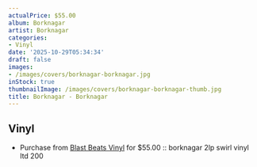 ```yaml
---
actualPrice: $55.00
album: Borknagar
artist: Borknagar
categories:
- Vinyl
date: '2025-10-29T05:34:34'
draft: false
images:
- /images/covers/borknagar-borknagar.jpg
inStock: true
thumbnailImage: /images/covers/borknagar-borknagar-thumb.jpg
title: Borknagar - Borknagar
---
```


## Vinyl
* Purchase from [Blast Beats Vinyl](https://blastbeatsvinyl.com/products/nesi-borknagar-borknagar-2lp-swirl-vinyl-ltd-200) for $55.00 :: borknagar 2lp swirl vinyl ltd 200
